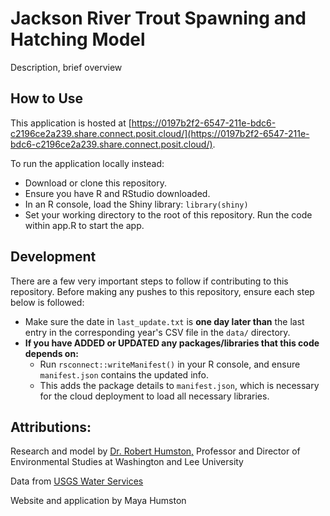# Jackson River Trout Spawning and Hatching Model

Description, brief overview

## How to Use

This application is hosted at [https://0197b2f2-6547-211e-bdc6-c2196ce2a239.share.connect.posit.cloud/](https://0197b2f2-6547-211e-bdc6-c2196ce2a239.share.connect.posit.cloud/).

To run the application locally instead:
- Download or clone this repository. 
- Ensure you have R and RStudio downloaded. 
- In an R console, load the Shiny library: `library(shiny)`
- Set your working directory to the root of this repository. Run the code within app.R to start the app.

## Development

There are a few very important steps to follow if contributing to this repository. Before making any pushes to this repository, ensure each step below is followed:
- Make sure the date in `last_update.txt` is **one day later than** the last entry in the corresponding year's CSV file in the `data/` directory.
- **If you have ADDED or UPDATED any packages/libraries that this code depends on:** 
    - Run `rsconnect::writeManifest()` in your R console, and ensure `manifest.json` contains the updated info.
    - This adds the package details to `manifest.json`, which is necessary for the cloud deployment to load all necessary libraries.

## Attributions:

Research and model by [Dr. Robert Humston,](https://www.wlu.edu/profile/humston-robert) Professor and Director of Environmental Studies at Washington and Lee University 

Data from [USGS Water Services](https://waterservices.usgs.gov/)

Website and application by Maya Humston
